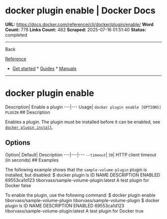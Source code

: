 # docker plugin enable | Docker Docs

**URL:** https://docs.docker.com/reference/cli/docker/plugin/enable/
**Word Count:** 778
**Links Count:** 482
**Scraped:** 2025-07-16 01:51:40
**Status:** completed

---

Back

[Reference](https://docs.docker.com/reference/)

  * [Get started](https://docs.docker.com/get-started/)   * [Guides](https://docs.docker.com/guides/)   * [Manuals](https://docs.docker.com/manuals/)

* * *

# docker plugin enable

Description| Enable a plugin   ---|---   Usage| `docker plugin enable [OPTIONS] PLUGIN`      ## Description

Enables a plugin. The plugin must be installed before it can be enabled, see [`docker plugin install`](https://docs.docker.com/reference/cli/docker/plugin/install/).

## Options

Option| Default| Description   ---|---|---   `--timeout`| `30`| HTTP client timeout \(in seconds\)      ## Examples

The following example shows that the `sample-volume-plugin` plugin is installed, but disabled:               $ docker plugin ls          ID            NAME                                    DESCRIPTION                ENABLED     69553ca1d123  tiborvass/sample-volume-plugin:latest   A test plugin for Docker   false     

To enable the plugin, use the following command:               $ docker plugin enable tiborvass/sample-volume-plugin          tiborvass/sample-volume-plugin          $ docker plugin ls          ID            NAME                                    DESCRIPTION                ENABLED     69553ca1d123  tiborvass/sample-volume-plugin:latest   A test plugin for Docker   true